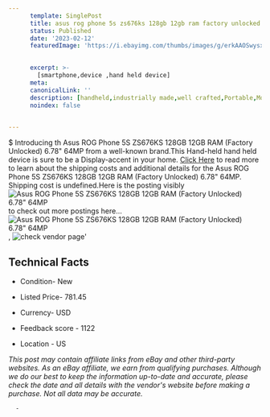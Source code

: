 ```yaml
---
      template: SinglePost
      title: asus rog phone 5s zs676ks 128gb 12gb ram factory unlocked 6 78 64mp
      status: Published
      date: '2023-02-12'
      featuredImage: 'https://i.ebayimg.com/thumbs/images/g/erkAAOSwysxh5n4Y/s-l225.jpg'
       

      excerpt: >-
        [smartphone,device ,hand held device]
      meta:
      canonicalLink: ''
      description: [handheld,industrially made,well crafted,Portable,Mobile,Compact,Convenient,Lightweight,Maneuverable,Man-portable,Miniature,Carriable,Hand-held,Light,Holdable,Transportable,Mobile device,Pocket-sized,On-the-go,Wireless,Cordless,Compact size,Convenient size, smartphone,device ,hand held device]
      noindex: false
      

---
```

$
      Introducing th Asus ROG Phone 5S ZS676KS 128GB 12GB RAM (Factory Unlocked) 6.78" 64MP from a well-known brand.This Hand-held hand held device is sure to be a Display-accent in your home. [Click Here](https://www.ebay.com/itm/185261067310?hash=item2b226b8c2e%3Ag%3AerkAAOSwysxh5n4Y&mkevt=1&mkcid=1&mkrid=711-53200-19255-0&campid=%253CePNCampaignId%253E&customid=%253CreferenceId%253E&toolid=10049) to read more to learn about the shipping costs and additional details for the Asus ROG Phone 5S ZS676KS 128GB 12GB RAM (Factory Unlocked) 6.78" 64MP. Shipping cost is undefined.Here is the posting visibly ![Asus ROG Phone 5S ZS676KS 128GB 12GB RAM (Factory Unlocked) 6.78" 64MP](https://i.ebayimg.com/thumbs/images/g/erkAAOSwysxh5n4Y/s-l225.jpg) to check out more postings here... ![Asus ROG Phone 5S ZS676KS 128GB 12GB RAM (Factory Unlocked) 6.78" 64MP](https://i.ebayimg.com/images/g/erkAAOSwysxh5n4Y/s-l960.jpg), ![check vendor page](https://origin-galleryplus.ebayimg.com/ws/web/185261067310_2_0_1/225x225.jpg,https://origin-galleryplus.ebayimg.com/ws/web/185261067310_3_0_1/225x225.jpg,https://origin-galleryplus.ebayimg.com/ws/web/185261067310_4_0_1/225x225.jpg,https://origin-galleryplus.ebayimg.com/ws/web/185261067310_5_0_1/225x225.jpg,https://origin-galleryplus.ebayimg.com/ws/web/185261067310_6_0_1/225x225.jpg,https://origin-galleryplus.ebayimg.com/ws/web/185261067310_7_0_1/225x225.jpg,https://origin-galleryplus.ebayimg.com/ws/web/185261067310_8_0_1/225x225.jpg,https://origin-galleryplus.ebayimg.com/ws/web/185261067310_9_0_1/225x225.jpg,https://origin-galleryplus.ebayimg.com/ws/web/185261067310_10_0_1/225x225.jpg,https://origin-galleryplus.ebayimg.com/ws/web/185261067310_11_0_1/225x225.jpg,https://origin-galleryplus.ebayimg.com/ws/web/185261067310_12_0_1/225x225.jpg)'

      

 ## Technical Facts 



     
      

 - Condition- New 


      

 - Listed Price- 781.45 


      

 - Currency- USD 


      

 - Feedback score - 1122 


      

 - Location - US 


      
      

 *_This post may contain affiliate links from eBay and other third-party websites. As an eBay affiliate, we earn from qualifying purchases. Although we do our best to keep the information up-to-date and accurate, please check the date and all details with the vendor's website before making a purchase. Not all data may be accurate._*




      -
